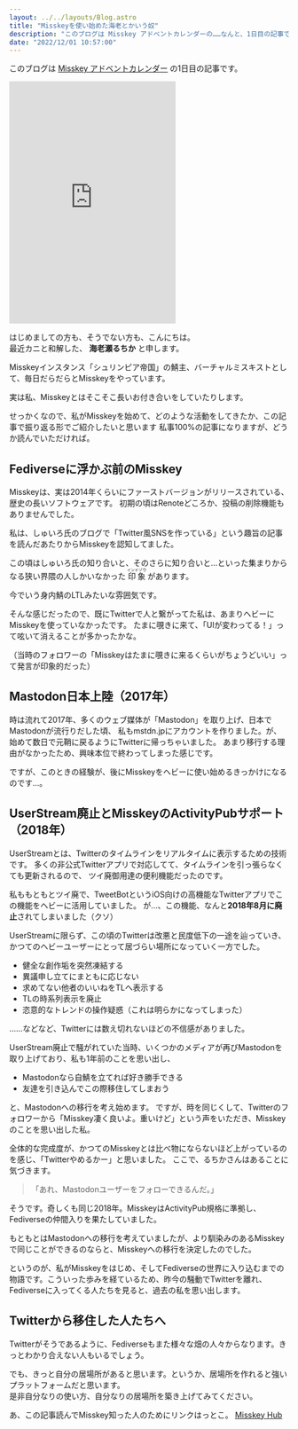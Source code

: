 ```yaml
---
layout: ../../layouts/Blog.astro
title: "Misskeyを使い始めた海老とかいう奴"
description: "このブログは Misskey アドベントカレンダーの……なんと、1日目の記事です！"
date: "2022/12/01 10:57:00"
---
```


このブログは [Misskey アドベントカレンダー](https://adventar.org/calendars/7354) の1日目の記事です。

<iframe src="https://adventar.org/calendars/7354/embed" style="border: none; height: 437px; overflow: hidden" class="fluid"></iframe>

はじめましての方も、そうでない方も、こんにちは。<br/>最近カニと和解した、 **海老瀬るちか** と申します。

Misskeyインスタンス「シュリンピア帝国」の鯖主、バーチャルミスキストとして、毎日だらだらとMisskeyをやっています。

実は私、Misskeyとはそこそこ長いお付き合いをしていたりします。

せっかくなので、私がMisskeyを始めて、どのような活動をしてきたか、この記事で振り返る形でご紹介したいと思います
私事100%の記事になりますが、どうか読んでいただければ。

<section id="Fediverseに浮かぶ前のMisskey">

## Fediverseに浮かぶ前のMisskey

Misskeyは、実は2014年くらいにファーストバージョンがリリースされている、歴史の長いソフトウェアです。
初期の頃はRenoteどころか、投稿の削除機能もありませんでした。

私は、しゅいろ氏のブログで「Twitter風SNSを作っている」という趣旨の記事を読んだあたりからMisskeyを認知してました。

この頃はしゅいろ氏の知り合いと、そのさらに知り合いと…といった集まりからなる狭い界隈の人しかいなかった
<ruby>印象<rp>（</rp><rt>インドゾウ</rt><rp>）</rp></ruby>
があります。

今でいう身内鯖のLTLみたいな雰囲気です。

そんな感じだったので、既にTwitterで人と繋がってた私は、あまりヘビーにMisskeyを使っていなかったです。
たまに覗きに来て、「UIが変わってる！」って呟いて消えることが多かったかな。

<span class="text-dimmed">（当時のフォロワーの「Misskeyはたまに覗きに来るくらいがちょうどいい」って発言が印象的だった）</span>

</section>

<section id="Mastodon日本上陸（2017年）">

## Mastodon日本上陸（2017年）

時は流れて2017年、多くのウェブ媒体が「Mastodon」を取り上げ、日本でMastodonが流行りだした頃、
私もmstdn.jpにアカウントを作りました。が、始めて数日で元鞘に戻るようにTwitterに帰っちゃいました。
あまり移行する理由がなかったため、興味本位で終わってしまった感じです。

ですが、このときの経験が、後にMisskeyをヘビーに使い始めるきっかけになるのです…。

</section>

<section id="UserStream廃止とMisskeyのActivityPubサポート（2018年）">

## UserStream廃止とMisskeyのActivityPubサポート（2018年）

UserStreamとは、Twitterのタイムラインをリアルタイムに表示するための技術です。
多くの非公式Twitterアプリで対応してて、タイムラインを引っ張らなくても更新されるので、
ツイ廃御用達の便利機能だったのです。

私ももともとツイ廃で、TweetBotというiOS向けの高機能なTwitterアプリでこの機能をヘビーに活用していました。
が…、この機能、なんと<strong>2018年8月に廃止</strong>されてしまいました（クソ）

UserStreamに限らず、この頃のTwitterは改悪と民度低下の一途を辿っていき、かつてのヘビーユーザーにとって居づらい場所になっていく一方でした。

* 健全な創作垢を突然凍結する
* 異議申し立てにまともに応じない
* 求めてない他者のいいねをTLへ表示する
* TLの時系列表示を廃止
* 恣意的なトレンドの操作疑惑（これは明らかになってしまった）

……などなど、Twitterには数え切れないほどの不信感がありました。

UserStream廃止で騒がれていた当時、いくつかのメディアが再びMastodonを取り上げており、私も1年前のことを思い出し、

* Mastodonなら自鯖を立てれば好き勝手できる
* 友達を引き込んでこの際移住してしまおう

と、Mastodonへの移行を考え始めます。
ですが、時を同じくして、Twitterのフォロワーから「Misskey凄く良いよ。重いけど」という声をいただき、Misskeyのことを思い出した私。

全体的な完成度が、かつてのMisskeyとは比べ物にならないほど上がっているのを感じ、「Twitterやめるかー」と思いました。
ここで、るちかさんはあることに気づきます。

> 「あれ、Mastodonユーザーをフォローできるんだ。」

そうです。奇しくも同じ2018年。MisskeyはActivityPub規格に準拠し、Fediverseの仲間入りを果たしていました。

もともとはMastodonへの移行を考えていましたが、より馴染みのあるMisskeyで同じことができるのならと、Misskeyへの移行を決定したのでした。

</section>

というのが、私がMisskeyをはじめ、そしてFediverseの世界に入り込むまでの物語です。こういった歩みを経ているため、昨今の騒動でTwitterを離れ、Fediverseに入ってくる人たちを見ると、過去の私を思い出します。


<section id="Twitterから移住した人たちへ。">

## Twitterから移住した人たちへ

Twitterがそうであるように、Fediverseもまた様々な畑の人々からなります。きっとわかり合えない人もいるでしょう。

でも、きっと自分の居場所があると思います。というか、居場所を作れると強いプラットフォームだと思います。<br/>
是非自分なりの使い方、自分なりの居場所を築き上げてみてください。

<span class="text-dimmed">

あ、この記事読んでMisskey知った人のためにリンクはっとこ。
[Misskey Hub](https://misskey-hub.net)

</span>

</section>